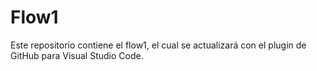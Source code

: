 # Flow1
Este repositorio contiene el flow1, el cual se actualizará con el plugin de GitHub para Visual Studio Code.
